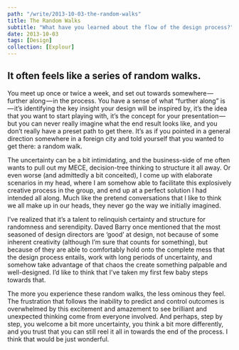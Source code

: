 ```yaml
---
path: "/write/2013-10-03-the-random-walks"
title: The Random Walks
subtitle: "What have you learned about the flow of the design process?"
date: 2013-10-03
tags: [Design]
collection: [Explour]
---
```


## It often feels like a series of random walks.

You meet up once or twice a week, and set out towards somewhere — further along — in the process. You have a sense of what “further along” is — it’s identifying the key insight your design will be inspired by, it’s the idea that you want to start playing with, it’s the concept for your presentation — but you can never really imagine what the end result looks like, and you don’t really have a preset path to get there. It’s as if you pointed in a general direction somewhere in a foreign city and told yourself that you wanted to get there: a random walk.

The uncertainty can be a bit intimidating, and the business-side of me often wants to pull out my MECE, decision-tree thinking to structure it all away. Or even worse (and admittedly a bit conceited), I come up with elaborate scenarios in my head, where I am somehow able to facilitate this explosively creative process in the group, and end up at a perfect solution I had intended all along. Much like the pretend conversations that I like to think we all make up in our heads, they never go the way we initially imagined.

I’ve realized that it’s a talent to relinquish certainty and structure for randomness and serendipity. Daved Barry once mentioned that the most seasoned of design directors are ‘good’ at design, not because of some inherent creativity (although I’m sure that counts for something), but because of they are able to comfortably hold onto the complete mess that the design process entails, work with long periods of uncertainty, and somehow take advantage of that chaos the create something palpable and well-designed. I’d like to think that I’ve taken my first few baby steps towards that.

The more you experience these random walks, the less ominous they feel. The frustration that follows the inability to predict and control outcomes is overwhelmed by this excitement and amazement to see brilliant and unexpected thinking come from everyone involved. And perhaps, step by step, you welcome a bit more uncertainty, you think a bit more differently, and you trust that you can still reel it all in towards the end of the process. I think that would be just wonderful.
